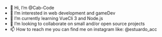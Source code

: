 - 👋 Hi, I’m @Cab-Code
- 👀 I’m interested in web development and gameDev
- 🌱 I’m currently learning VueCli 3 and Node.js
- 💞️ I’m looking to collaborate on small and/or open source projects
- 📫 How to reach me you can find me on instagram like: @estuardo_acc

<!---
Cab-Code/Cab-Code is a ✨ special ✨ repository because its `README.md` (this file) appears on your GitHub profile.
You can click the Preview link to take a look at your changes.
--->
